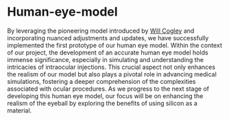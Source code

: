 # Human-eye-model

By leveraging the pioneering model introduced by [Will Cogley](https://www.youtube.com/watch?v=qd465T2zMNw) and incorporating nuanced adjustments and updates, we have successfully implemented the first prototype of our human eye model. Within the context of our project, the development of an accurate human eye model holds immense significance, especially in simulating and understanding the intricacies of intraocular injections. This crucial aspect not only enhances the realism of our model but also plays a pivotal role in advancing medical simulations, fostering a deeper comprehension of the complexities associated with ocular procedures. As we progress to the next stage of developing this human eye model, our focus will be on enhancing the realism of the eyeball by exploring the benefits of using silicon as a material.
